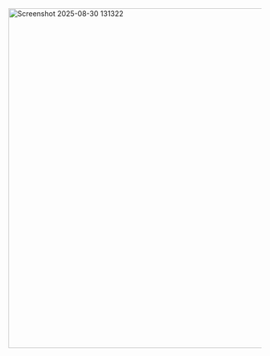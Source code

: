 <img width="1916" height="675" alt="Screenshot 2025-08-30 131322" src="https://github.com/user-attachments/assets/835d0662-e06b-47c9-bea6-cb2cdafd8fe2" />
